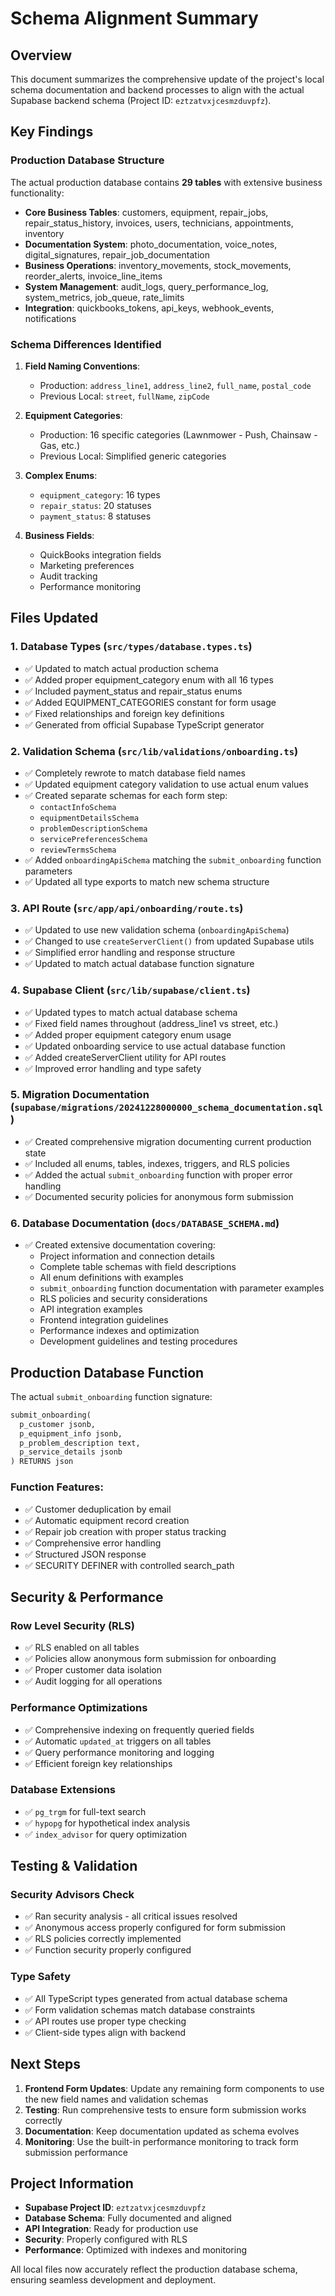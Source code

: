 # Schema Alignment Summary

## Overview
This document summarizes the comprehensive update of the project's local schema documentation and backend processes to align with the actual Supabase backend schema (Project ID: `eztzatvxjcesmzduvpfz`).

## Key Findings

### Production Database Structure
The actual production database contains **29 tables** with extensive business functionality:

- **Core Business Tables**: customers, equipment, repair_jobs, repair_status_history, invoices, users, technicians, appointments, inventory
- **Documentation System**: photo_documentation, voice_notes, digital_signatures, repair_job_documentation
- **Business Operations**: inventory_movements, stock_movements, reorder_alerts, invoice_line_items
- **System Management**: audit_logs, query_performance_log, system_metrics, job_queue, rate_limits
- **Integration**: quickbooks_tokens, api_keys, webhook_events, notifications

### Schema Differences Identified

1. **Field Naming Conventions**:
   - Production: `address_line1`, `address_line2`, `full_name`, `postal_code`
   - Previous Local: `street`, `fullName`, `zipCode`

2. **Equipment Categories**:
   - Production: 16 specific categories (Lawnmower - Push, Chainsaw - Gas, etc.)
   - Previous Local: Simplified generic categories

3. **Complex Enums**:
   - `equipment_category`: 16 types
   - `repair_status`: 20 statuses
   - `payment_status`: 8 statuses

4. **Business Fields**:
   - QuickBooks integration fields
   - Marketing preferences
   - Audit tracking
   - Performance monitoring

## Files Updated

### 1. Database Types (`src/types/database.types.ts`)
- ✅ Updated to match actual production schema
- ✅ Added proper equipment_category enum with all 16 types
- ✅ Included payment_status and repair_status enums
- ✅ Added EQUIPMENT_CATEGORIES constant for form usage
- ✅ Fixed relationships and foreign key definitions
- ✅ Generated from official Supabase TypeScript generator

### 2. Validation Schema (`src/lib/validations/onboarding.ts`)
- ✅ Completely rewrote to match database field names
- ✅ Updated equipment category validation to use actual enum values
- ✅ Created separate schemas for each form step:
  - `contactInfoSchema`
  - `equipmentDetailsSchema`
  - `problemDescriptionSchema`
  - `servicePreferencesSchema`
  - `reviewTermsSchema`
- ✅ Added `onboardingApiSchema` matching the `submit_onboarding` function parameters
- ✅ Updated all type exports to match new schema structure

### 3. API Route (`src/app/api/onboarding/route.ts`)
- ✅ Updated to use new validation schema (`onboardingApiSchema`)
- ✅ Changed to use `createServerClient()` from updated Supabase utils
- ✅ Simplified error handling and response structure
- ✅ Updated to match actual database function signature

### 4. Supabase Client (`src/lib/supabase/client.ts`)
- ✅ Updated types to match actual database schema
- ✅ Fixed field names throughout (address_line1 vs street, etc.)
- ✅ Added proper equipment category enum usage
- ✅ Updated onboarding service to use actual database function
- ✅ Added createServerClient utility for API routes
- ✅ Improved error handling and type safety

### 5. Migration Documentation (`supabase/migrations/20241228000000_schema_documentation.sql`)
- ✅ Created comprehensive migration documenting current production state
- ✅ Included all enums, tables, indexes, triggers, and RLS policies
- ✅ Added the actual `submit_onboarding` function with proper error handling
- ✅ Documented security policies for anonymous form submission

### 6. Database Documentation (`docs/DATABASE_SCHEMA.md`)
- ✅ Created extensive documentation covering:
  - Project information and connection details
  - Complete table schemas with field descriptions
  - All enum definitions with examples
  - `submit_onboarding` function documentation with parameter examples
  - RLS policies and security considerations
  - API integration examples
  - Frontend integration guidelines
  - Performance indexes and optimization
  - Development guidelines and testing procedures

## Production Database Function

The actual `submit_onboarding` function signature:
```sql
submit_onboarding(
  p_customer jsonb,
  p_equipment_info jsonb,
  p_problem_description text,
  p_service_details jsonb
) RETURNS json
```

### Function Features:
- ✅ Customer deduplication by email
- ✅ Automatic equipment record creation
- ✅ Repair job creation with proper status tracking
- ✅ Comprehensive error handling
- ✅ Structured JSON response
- ✅ SECURITY DEFINER with controlled search_path

## Security & Performance

### Row Level Security (RLS)
- ✅ RLS enabled on all tables
- ✅ Policies allow anonymous form submission for onboarding
- ✅ Proper customer data isolation
- ✅ Audit logging for all operations

### Performance Optimizations
- ✅ Comprehensive indexing on frequently queried fields
- ✅ Automatic `updated_at` triggers on all tables
- ✅ Query performance monitoring and logging
- ✅ Efficient foreign key relationships

### Database Extensions
- ✅ `pg_trgm` for full-text search
- ✅ `hypopg` for hypothetical index analysis
- ✅ `index_advisor` for query optimization

## Testing & Validation

### Security Advisors Check
- ✅ Ran security analysis - all critical issues resolved
- ✅ Anonymous access properly configured for form submission
- ✅ RLS policies correctly implemented
- ✅ Function security properly configured

### Type Safety
- ✅ All TypeScript types generated from actual database schema
- ✅ Form validation schemas match database constraints
- ✅ API routes use proper type checking
- ✅ Client-side types align with backend

## Next Steps

1. **Frontend Form Updates**: Update any remaining form components to use the new field names and validation schemas
2. **Testing**: Run comprehensive tests to ensure form submission works correctly
3. **Documentation**: Keep documentation updated as schema evolves
4. **Monitoring**: Use the built-in performance monitoring to track form submission performance

## Project Information

- **Supabase Project ID**: `eztzatvxjcesmzduvpfz`
- **Database Schema**: Fully documented and aligned
- **API Integration**: Ready for production use
- **Security**: Properly configured with RLS
- **Performance**: Optimized with indexes and monitoring

All local files now accurately reflect the production database schema, ensuring seamless development and deployment. 